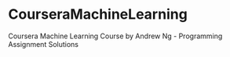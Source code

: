 # CourseraMachineLearning
Coursera Machine Learning Course by Andrew Ng - Programming Assignment Solutions
